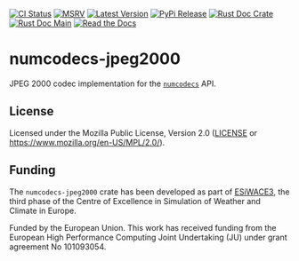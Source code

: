 [![CI Status]][workflow] [![MSRV]][repo] [![Latest Version]][crates.io] [![PyPi Release]][pypi] [![Rust Doc Crate]][docs.rs] [![Rust Doc Main]][docs] [![Read the Docs]][rtdocs]

[CI Status]: https://img.shields.io/github/actions/workflow/status/juntyr/numcodecs-rs/ci.yml?branch=main
[workflow]: https://github.com/juntyr/numcodecs-rs/actions/workflows/ci.yml?query=branch%3Amain

[MSRV]: https://img.shields.io/badge/MSRV-1.86.0-blue
[repo]: https://github.com/juntyr/numcodecs-rs

[Latest Version]: https://img.shields.io/crates/v/numcodecs-jpeg2000
[crates.io]: https://crates.io/crates/numcodecs-jpeg2000

[PyPi Release]: https://img.shields.io/pypi/v/numcodecs-wasm-jpeg2000.svg
[pypi]: https://pypi.python.org/pypi/numcodecs-wasm-jpeg2000

[Rust Doc Crate]: https://img.shields.io/docsrs/numcodecs-jpeg2000
[docs.rs]: https://docs.rs/numcodecs-jpeg2000/

[Rust Doc Main]: https://img.shields.io/badge/docs-main-blue
[docs]: https://juntyr.github.io/numcodecs-rs/numcodecs_jpeg2000

[Read the Docs]: https://img.shields.io/readthedocs/numcodecs-wasm?label=readthedocs
[rtdocs]: https://numcodecs-wasm.readthedocs.io/en/stable/api/numcodecs_wasm_jpeg2000/

# numcodecs-jpeg2000

JPEG 2000 codec implementation for the [`numcodecs`] API.

[`numcodecs`]: https://docs.rs/numcodecs/0.2/numcodecs/

## License

Licensed under the Mozilla Public License, Version 2.0 ([LICENSE](LICENSE) or https://www.mozilla.org/en-US/MPL/2.0/).

## Funding

The `numcodecs-jpeg2000` crate has been developed as part of [ESiWACE3](https://www.esiwace.eu), the third phase of the Centre of Excellence in Simulation of Weather and Climate in Europe.

Funded by the European Union. This work has received funding from the European High Performance Computing Joint Undertaking (JU) under grant agreement No 101093054.
